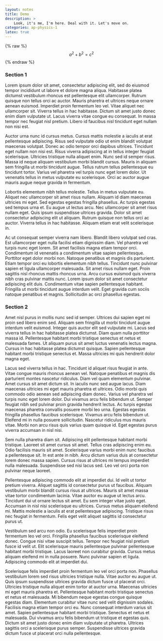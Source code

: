 ```yaml
---
layout: notes
title: Demo
description: >
    Look, it's me, I'm here. Deal with it. Let's move on.
categories: ap-physics-1
latex: true
---
```


{% raw %}
$$a^2 + b^2 = c^2$$
{% endraw %}

### Section 1

Lorem ipsum dolor sit amet, consectetur adipiscing elit, sed do eiusmod tempor incididunt ut labore et dolore magna aliqua. Habitasse platea dictumst vestibulum rhoncus est pellentesque elit ullamcorper. Rutrum quisque non tellus orci ac auctor. Mauris pharetra et ultrices neque ornare aenean euismod. Imperdiet proin fermentum leo vel. Vitae aliquet nec ullamcorper sit. Viverra tellus in hac habitasse. Dictum sit amet justo donec enim diam vulputate ut. Lacus viverra vitae congue eu consequat. In massa tempor nec feugiat nisl pretium. Libero id faucibus nisl tincidunt eget nullam non nisi est.

Auctor urna nunc id cursus metus. Cursus mattis molestie a iaculis at erat pellentesque adipiscing. Risus sed vulputate odio ut enim blandit volutpat maecenas volutpat. Donec ac odio tempor orci dapibus ultrices. Tincidunt eget nullam non nisi est. Risus viverra adipiscing at in tellus integer feugiat scelerisque. Ultricies tristique nulla aliquet enim. Nunc sed id semper risus. Massa id neque aliquam vestibulum morbi blandit cursus. Mauris in aliquam sem fringilla ut morbi tincidunt augue. Tellus rutrum tellus pellentesque eu tincidunt tortor. Varius vel pharetra vel turpis nunc eget lorem dolor. Ut venenatis tellus in metus vulputate eu scelerisque. Orci ac auctor augue mauris augue neque gravida in fermentum.

Lobortis elementum nibh tellus molestie. Tellus in metus vulputate eu. Aliquet nec ullamcorper sit amet risus nullam. Aliquam id diam maecenas ultricies mi eget. Sed egestas egestas fringilla phasellus. Ac turpis egestas sed tempus urna et. Eu augue ut lectus arcu. Nec ullamcorper sit amet risus nullam eget. Quis ipsum suspendisse ultrices gravida. Dolor sit amet consectetur adipiscing elit ut aliquam. Rutrum quisque non tellus orci ac auctor. Viverra tellus in hac habitasse. Aliquam etiam erat velit scelerisque in.

Ac ut consequat semper viverra nam libero. Blandit libero volutpat sed cras. Est ullamcorper eget nulla facilisi etiam dignissim diam. Vel pharetra vel turpis nunc eget lorem. Sit amet facilisis magna etiam tempor orci. Condimentum id venenatis a condimentum vitae sapien pellentesque. Porttitor eget dolor morbi non. Natoque penatibus et magnis dis parturient. Etiam tempor orci eu lobortis elementum nibh tellus. Tincidunt nunc pulvinar sapien et ligula ullamcorper malesuada. Sit amet risus nullam eget. Proin sagittis nisl rhoncus mattis rhoncus urna. Arcu cursus euismod quis viverra nibh cras pulvinar mattis nunc. Lorem ipsum dolor sit amet consectetur adipiscing elit duis. Condimentum vitae sapien pellentesque habitant. Fringilla ut morbi tincidunt augue interdum velit. Eget gravida cum sociis natoque penatibus et magnis. Sollicitudin ac orci phasellus egestas.

### Section 2

Amet nisl purus in mollis nunc sed id semper. Ultrices dui sapien eget mi proin sed libero enim sed. Aliquam sem fringilla ut morbi tincidunt augue interdum velit euismod. Integer quis auctor elit sed vulputate mi. Lacus sed viverra tellus in hac habitasse platea dictumst. Diam quam nulla porttitor massa id. Pellentesque habitant morbi tristique senectus et netus et malesuada fames. Ut aliquam purus sit amet luctus venenatis lectus magna. Cursus in hac habitasse platea dictumst quisque. Sapien pellentesque habitant morbi tristique senectus et. Massa ultricies mi quis hendrerit dolor magna eget.

Lacus sed viverra tellus in hac. Tincidunt id aliquet risus feugiat in ante. Vitae congue mauris rhoncus aenean vel. Natoque penatibus et magnis dis parturient montes nascetur ridiculus. Diam vel quam elementum pulvinar. Amet cursus sit amet dictum sit. In iaculis nunc sed augue lacus. Diam maecenas ultricies mi eget mauris pharetra et ultrices. Odio morbi quis commodo odio aenean sed adipiscing diam donec. Varius vel pharetra vel turpis nunc eget lorem dolor. Dui vivamus arcu felis bibendum ut. Semper feugiat nibh sed pulvinar proin gravida hendrerit lectus. Ac turpis egestas maecenas pharetra convallis posuere morbi leo urna. Egestas egestas fringilla phasellus faucibus scelerisque. Vivamus arcu felis bibendum ut. Eleifend mi in nulla posuere sollicitudin. Nascetur ridiculus mus mauris vitae. Morbi non arcu risus quis varius quam quisque id. Eget egestas purus viverra accumsan in nisl nisi.

Sem nulla pharetra diam sit. Adipiscing elit pellentesque habitant morbi tristique. Laoreet sit amet cursus sit amet. Tellus cras adipiscing enim eu. Odio facilisis mauris sit amet. Scelerisque varius morbi enim nunc faucibus a pellentesque sit. In est ante in nibh. Arcu dictum varius duis at consectetur lorem donec massa sapien. Cursus risus at ultrices mi tempus imperdiet nulla malesuada. Suspendisse sed nisi lacus sed. Leo vel orci porta non pulvinar neque laoreet.

Pellentesque adipiscing commodo elit at imperdiet dui. Id velit ut tortor pretium viverra. Aliquet sagittis id consectetur purus ut faucibus. Aliquam vestibulum morbi blandit cursus risus at ultrices. Mauris sit amet massa vitae tortor condimentum lacinia. Vitae auctor eu augue ut lectus arcu. Tincidunt dui ut ornare lectus sit amet. Eu sem integer vitae justo eget. Accumsan in nisl nisi scelerisque eu ultrices. Cursus metus aliquam eleifend mi. Mattis molestie a iaculis at erat pellentesque adipiscing. Tristique risus nec feugiat in fermentum. Felis eget velit aliquet sagittis id consectetur purus ut.

Vestibulum sed arcu non odio. Eu scelerisque felis imperdiet proin fermentum leo vel orci. Fringilla phasellus faucibus scelerisque eleifend donec. Congue nisi vitae suscipit tellus. Tempor nec feugiat nisl pretium fusce id velit ut. Elit scelerisque mauris pellentesque pulvinar pellentesque habitant morbi tristique. Lacus laoreet non curabitur gravida. Cursus metus aliquam eleifend mi in nulla posuere. Nunc pulvinar sapien et ligula. Adipiscing commodo elit at imperdiet dui.

Scelerisque felis imperdiet proin fermentum leo vel orci porta non. Phasellus vestibulum lorem sed risus ultricies tristique nulla. Vitae auctor eu augue ut. Quis ipsum suspendisse ultrices gravida dictum fusce ut placerat orci. Ultricies tristique nulla aliquet enim tortor at auctor urna. Maecenas ultricies mi eget mauris pharetra et. Pellentesque habitant morbi tristique senectus et netus et malesuada. Mi bibendum neque egestas congue quisque egestas diam. Elementum curabitur vitae nunc sed velit dignissim sodales. Facilisis magna etiam tempor orci eu. Nunc consequat interdum varius sit amet. Sapien pellentesque habitant morbi tristique. Senectus et netus et malesuada. Dui vivamus arcu felis bibendum ut tristique et egestas quis. Dictum sit amet justo donec enim diam vulputate ut pharetra. Ultrices sagittis orci a scelerisque purus semper. Suspendisse ultrices gravida dictum fusce ut placerat orci nulla pellentesque.
